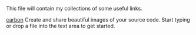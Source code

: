 This file will contain my collections of some useful links.

[carbon](https://carbon.now.sh/)
Create and share beautiful images of your source code.
Start typing or drop a file into the text area to get started.


